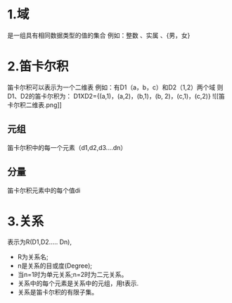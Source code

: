 # 1.域
是一组具有相同数据类型的值的集合
例如：整数 、实属 、{男，女}

# 2.笛卡尔积
笛卡尔积可以表示为一个二维表
例如：有D1（a，b，c）和D2（1,2）两个域
则D1、D2的笛卡尔积为：
D1XD2={(a,1)，(a,2)，(b,1)，(b, 2)，(c,1)，(c,2)}
![[笛卡尔积二维表.png]]
## 元组
笛卡尔积中的每一个元素（d1,d2,d3....dn）

## 分量
笛卡尔积元素中的每个值di

# 3.关系
表示为R(D1,D2..... Dn),
+ R为关系名;
+ n是关系的目或度(Degree);
+ 当n=1时为单元关系;n=2时为二元关系。
+ 关系中的每个元素是关系中的元组，用t表示.
+ 关系是笛卡尔积的有限子集。


